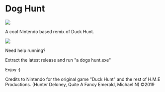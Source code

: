 # Dog Hunt

<img src="https://media.discordapp.net/attachments/725516879543795823/726966055527907451/unknown.png?width=445&height=249"></img>

A cool Nintendo based remix of Duck Hunt.

<img src="https://media.discordapp.net/attachments/725516879543795823/726966422223323176/unknown.png?width=796&height=443"></img>

Need help running?

Extract the latest release and run "a dogs hunt.exe"

Enjoy :)

Credits to Nintendo for the original game "Duck Hunt" and the rest of H.M.E Productions. (Hunter Deloney, Quite A Fancy Emerald, Michael N)
©2019
